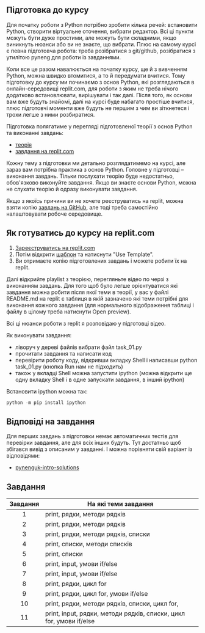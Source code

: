 ## Підготовка до курсу


Для початку роботи з Python потрібно зробити кілька речей: встановити Python,
створити віртуальне оточення, вибрати редактор. Всі ці пункти можуть бути
дуже простими, але можуть бути складними, якщо виникнуть нюанси або ви не
знаєте, що вибрати.
Плюс на самому курсі є певна підготовча робота: треба
розібратися з git/github, розібратися з утилітою pyneng для роботи із
завданнями.


Коли все це разом навалюється на початку курсу, ще й з вивченням Python, можна
швидко втомитися, а то й передумати вчитися. Тому підготовку до курсу ми
починаємо з основ Python, які розглядаються в онлайн-середовищі replit.com, для
роботи з яким не треба нічого додатково встановлювати, вирішувати і так далі.
Після того, як основи вам вже будуть знайомі, далі на курсі буде набагато
простіше вчитися, плюс підготовчі моменти вже будуть не першим з чим ви
зіткнетеся і трохи легше з ними розбиратися.


Підготовка полягатиме у перегляді підготовленої теорії з основ Python та
виконанні завдань:

* [теорія](https://youtube.com/playlist?list=PLlwMBlO5_y3SExAkPnBREf7FT4nLyT9NY)
* [завдання на replit.com](https://replit.com/@pyneng/pynenguk-intro?v=1)

Кожну тему з підготовки ми детально розглядатимемо на курсі, але зараз вам
потрібна практика з основ Python. Головне у підготовці – виконання завдань.
Тільки послухати теорію буде недостатньо, обов'язково виконуйте завдання. Якщо
ви знаєте основи Python, можна не слухати теорію й одразу виконувати завдання.

Якщо з якоїсь причини ви не хочете реєструватись на replit, можна взяти копію
[завдань на GitHub](https://github.com/natenka/pynenguk-tasks/tree/main/exercises/01_intro),
але тоді треба самостійно налаштовувати робоче середовище.

## Як готуватись до курсу на replit.com

1. [Зареєструватись на replit.com](https://replit.com/signup)
2. Потім відкрити [шаблон](https://replit.com/@pyneng/pynenguk-intro?v=1) та натиснути "Use Template".
3. Ви отримаєте копію підготовлених завдань і можете робити їх на replit.

Далі відкрийте playlist з теорією, перегляньте відео по черзі з виконанням
завдань. Для того щоб було легше орієнтуватися які завдання можна робити після
якої теми в теорії, у вас у файлі README.md на replit є таблиця в якій
зазначено які теми потрібні для виконання кожного завдання (для нормального
відображення таблиці і файлу в цілому треба натиснути Open preview).

Всі ці нюанси роботи з replit я розповідаю у підготовці відео.

Як виконувати завдання:

* ліворуч у дереві файлів вибрати файл task_01.py
* прочитати завдання та написати код
* перевірити роботу коду, відкривши вкладку Shell і написавши python task_01.py
  (кнопка Run нам не підходить)
* також у вкладці Shell можна запустити ipython (можна відкрити ще одну вкладку
  Shell і в одне запускати завдання, в інший ipython)

Встановити ipython можна так:

```python
python -m pip install ipython
```

## Відповіді на завдання

Для перших завдань з підготовки немає автоматичних тестів для перевірки завдання, але для всіх інших будуть.
Тут достатньо щоб збігався вивід з описаним у завданні. І можна порівняти свій варіант із відповідями:

* [pynenguk-intro-solutions](https://replit.com/@pyneng/pynenguk-intro-solutions?v=1)

## Завдання

| Завдання |    На які теми завдання        |
|:--------:|------------------------------- |
|    1     | print, рядки, методи рядків |
|    2     | print, рядки, методи рядків |
|    3     | print, рядки, методи рядків, списки |
|    4     | print, списки, методи списків |
|    5     | print, списки |
|    6     | print, input, умови if/else |
|    7     | print, input, умови if/else |
|    8     | print, рядки, цикл for |
|    9     | print, рядки, цикл for, умови if/else |
|   10     | print, рядки, методи рядків, списки, цикл for, |
|   11     | print, input, рядки, методи рядків, списки, цикл for, умови if/else |

